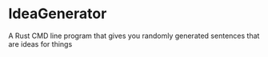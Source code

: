 # IdeaGenerator
A Rust CMD line program that gives you randomly generated sentences that are ideas for things
